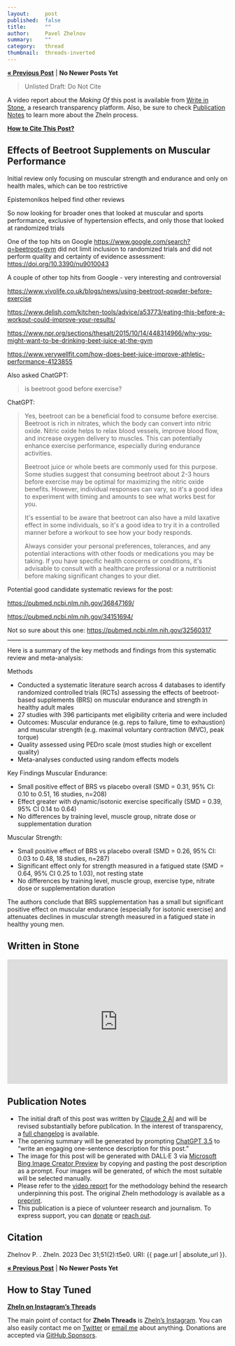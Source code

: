 ```yaml
---
layout:     post
published:  false
title:      ""
author:     Pavel Zhelnov
summary:    ""
category:   thread
thumbnail:  threads-inverted
---
```


**[« Previous Post](https://zheln.com/thread/2023/12/28/1/)** | **No Newer Posts Yet**

> Unlisted Draft: Do Not Cite

A video report about the _Making Of_ this post is available from [Write in Stone](#written-in-stone), a research transparency platform. Also, be sure to check [Publication Notes](#publication-notes) to learn more about the Zheln process.

**[How to Cite This Post?](#citation)**

## Effects of Beetroot Supplements on Muscular Performance

Initial review [][evangelista_effects_2024] only focusing on muscular strength and endurance and only on health males, which can be too restrictive

Epistemonikos helped find other reviews

So now looking for broader ones that looked at muscular and sports performance, exclusive of hypertension effects, and only those that looked at randomized trials

One of the top hits on Google https://www.google.com/search?q=beetroot+gym did not limit inclusion to randomized trials and did not perform quality and certainty of evidence assessment: https://doi.org/10.3390/nu9010043


A couple of other top hits from Google - very interesting and controversial

https://www.vivolife.co.uk/blogs/news/using-beetroot-powder-before-exercise

https://www.delish.com/kitchen-tools/advice/a53773/eating-this-before-a-workout-could-improve-your-results/

https://www.npr.org/sections/thesalt/2015/10/14/448314966/why-you-might-want-to-be-drinking-beet-juice-at-the-gym

https://www.verywellfit.com/how-does-beet-juice-improve-athletic-performance-4123855

Also asked ChatGPT:

> is beetroot good before exercise?

ChatGPT:

> Yes, beetroot can be a beneficial food to consume before exercise. Beetroot is rich in nitrates, which the body can convert into nitric oxide. Nitric oxide helps to relax blood vessels, improve blood flow, and increase oxygen delivery to muscles. This can potentially enhance exercise performance, especially during endurance activities.
>
> Beetroot juice or whole beets are commonly used for this purpose. Some studies suggest that consuming beetroot about 2-3 hours before exercise may be optimal for maximizing the nitric oxide benefits. However, individual responses can vary, so it's a good idea to experiment with timing and amounts to see what works best for you.
>
> It's essential to be aware that beetroot can also have a mild laxative effect in some individuals, so it's a good idea to try it in a controlled manner before a workout to see how your body responds.
>
> Always consider your personal preferences, tolerances, and any potential interactions with other foods or medications you may be taking. If you have specific health concerns or conditions, it's advisable to consult with a healthcare professional or a nutritionist before making significant changes to your diet.

Potential good candidate systematic reviews for the post:

https://pubmed.ncbi.nlm.nih.gov/36847169/

https://pubmed.ncbi.nlm.nih.gov/34151694/

Not so sure about this one: https://pubmed.ncbi.nlm.nih.gov/32560317

---

Here is a summary of the key methods and findings from this systematic review and meta-analysis:

Methods
- Conducted a systematic literature search across 4 databases to identify randomized controlled trials (RCTs) assessing the effects of beetroot-based supplements (BRS) on muscular endurance and strength in healthy adult males
- 27 studies with 396 participants met eligibility criteria and were included
- Outcomes: Muscular endurance (e.g. reps to failure, time to exhaustion) and muscular strength (e.g. maximal voluntary contraction (MVC), peak torque) 
- Quality assessed using PEDro scale (most studies high or excellent quality)
- Meta-analyses conducted using random effects models

Key Findings
Muscular Endurance:
- Small positive effect of BRS vs placebo overall (SMD = 0.31, 95% CI: 0.10 to 0.51, 16 studies, n=208)
- Effect greater with dynamic/isotonic exercise specifically (SMD = 0.39, 95% CI 0.14 to 0.64)
- No differences by training level, muscle group, nitrate dose or supplementation duration

Muscular Strength: 
- Small positive effect of BRS vs placebo overall (SMD = 0.26, 95% CI: 0.03 to 0.48, 18 studies, n=287)
- Significant effect only for strength measured in a fatigued state (SMD = 0.64, 95% CI 0.25 to 1.03), not resting state
- No differences by training level, muscle group, exercise type, nitrate dose or supplementation duration

The authors conclude that BRS supplementation has a small but significant positive effect on muscular endurance (especially for isotonic exercise) and attenuates declines in muscular strength measured in a fatigued state in healthy young men.

## Written in Stone

<div style='position: relative; padding-bottom: 56.25%; width: 100%; display: flex; flex-direction: row; justify-content: center; align-items: center;'><iframe style='top: 0; width: 100%; height: 100% !important; position: absolute' allowtransparency='true' sandbox='allow-same-origin allow-popups allow-top-navigation allow-orientation-lock allow-scripts allow-forms' src='https://www.writeinstone.com/widget/published-8e863b53-dfe0-40c3-b18a-d18d0beef039?lightmode=false?primary=000000?secondary=5a4e70' frameborder='0' scrolling='no' allow='accelerometer; autoplay; encrypted-media; gyroscope; picture-in-picture' allowfullscreen></iframe></div>

## Publication Notes

- The initial draft of this post was written by [Claude 2 AI](https://claude.ai/) and will be revised substantially before publication. In the interest of transparency, a [full changelog](https://github.com/drzhelnov/zheln.github.io/commits/master/_posts/thread/2023-12-28-1.md) is available.
- The opening summary will be generated by prompting [ChatGPT 3.5](https://chat.openai.com/) to “write an engaging one-sentence description for this post.”
- The image for this post will be generated with DALL·E&nbsp;3 via [Microsoft Bing Image Creator Preview](http://www.bing.com/images/create) by copying and pasting the post description as a prompt. Four images will be generated, of which the most suitable will be selected manually.
- Please refer to the [video report](#written-in-stone) for the methodology behind the research underpinning this post. The original Zheln methodology is available as a [preprint](https://doi.org/10.31222/osf.io/y2nrb).
- This publication is a piece of volunteer research and journalism. To express support, you can [donate](https://github.com/sponsors/drzhelnov) or [reach out](#how-to-stay-tuned).

## Citation

Zhelnov P. . Zheln. 2023 Dec 31;51(2):t5e0. URI: {{ page.url | absolute_url }}.

**[« Previous Post](https://zheln.com/thread/2023/12/28/1/)** | **No Newer Posts Yet**

## How to Stay Tuned

<i class="fa fa-instagram"></i> **[Zheln on Instagram’s Threads](https://www.threads.net/@igzheln)**

The main point of contact for **Zheln Threads** is [Zheln’s Instagram](https://instagram.com/igzheln). You can also easily contact me on [Twitter](https://twitter.com/drzhelnov) or [email me](mailto:pavel@zheln.com) about anything. Donations are accepted via [GitHub Sponsors](https://github.com/sponsors/drzhelnov).

[evangelista_effects_2024]: https://doi.org/10.1080/27697061.2023.2211318 "Evangelista JF, Meirelles CM, Aguiar GS, Alves R, Matsuura C. Effects of Beetroot-Based Supplements on Muscular Endurance and Strength in Healthy Male Individuals: A Systematic Review and Meta-Analysis. J Am Nutr Assoc. 2024 Jan;43(1):77-91. doi: 10.1080/27697061.2023.2211318. Epub 2023 May 11. PMID: 37167368."
